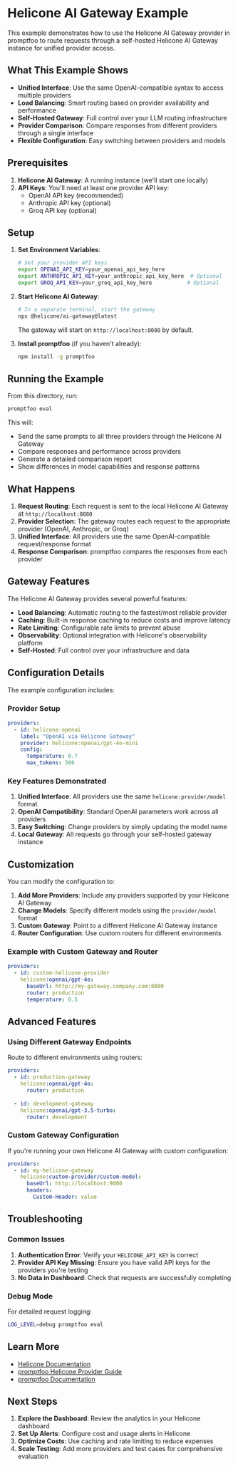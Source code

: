 # Helicone AI Gateway Example

This example demonstrates how to use the Helicone AI Gateway provider in promptfoo to route requests through a self-hosted Helicone AI Gateway instance for unified provider access.

## What This Example Shows

- **Unified Interface**: Use the same OpenAI-compatible syntax to access multiple providers
- **Load Balancing**: Smart routing based on provider availability and performance
- **Self-Hosted Gateway**: Full control over your LLM routing infrastructure
- **Provider Comparison**: Compare responses from different providers through a single interface
- **Flexible Configuration**: Easy switching between providers and models

## Prerequisites

1. **Helicone AI Gateway**: A running instance (we'll start one locally)
2. **API Keys**: You'll need at least one provider API key:
   - OpenAI API key (recommended)
   - Anthropic API key (optional)
   - Groq API key (optional)

## Setup

1. **Set Environment Variables**:
   ```bash
   # Set your provider API keys
   export OPENAI_API_KEY=your_openai_api_key_here
   export ANTHROPIC_API_KEY=your_anthropic_api_key_here  # Optional
   export GROQ_API_KEY=your_groq_api_key_here           # Optional
   ```

2. **Start Helicone AI Gateway**:
   ```bash
   # In a separate terminal, start the gateway
   npx @helicone/ai-gateway@latest
   ```
   
   The gateway will start on `http://localhost:8080` by default.

3. **Install promptfoo** (if you haven't already):
   ```bash
   npm install -g promptfoo
   ```

## Running the Example

From this directory, run:

```bash
promptfoo eval
```

This will:
- Send the same prompts to all three providers through the Helicone AI Gateway
- Compare responses and performance across providers
- Generate a detailed comparison report
- Show differences in model capabilities and response patterns

## What Happens

1. **Request Routing**: Each request is sent to the local Helicone AI Gateway at `http://localhost:8080`
2. **Provider Selection**: The gateway routes each request to the appropriate provider (OpenAI, Anthropic, or Groq)
3. **Unified Interface**: All providers use the same OpenAI-compatible request/response format
4. **Response Comparison**: promptfoo compares the responses from each provider

## Gateway Features

The Helicone AI Gateway provides several powerful features:

- **Load Balancing**: Automatic routing to the fastest/most reliable provider
- **Caching**: Built-in response caching to reduce costs and improve latency
- **Rate Limiting**: Configurable rate limits to prevent abuse
- **Observability**: Optional integration with Helicone's observability platform
- **Self-Hosted**: Full control over your infrastructure and data

## Configuration Details

The example configuration includes:

### Provider Setup
```yaml
providers:
  - id: helicone-openai
    label: "OpenAI via Helicone Gateway"
    provider: helicone:openai/gpt-4o-mini
    config:
      temperature: 0.7
      max_tokens: 500
```

### Key Features Demonstrated

1. **Unified Interface**: All providers use the same `helicone:provider/model` format
2. **OpenAI Compatibility**: Standard OpenAI parameters work across all providers
3. **Easy Switching**: Change providers by simply updating the model name
4. **Local Gateway**: All requests go through your self-hosted gateway instance

## Customization

You can modify the configuration to:

1. **Add More Providers**: Include any providers supported by your Helicone AI Gateway
2. **Change Models**: Specify different models using the `provider/model` format
3. **Custom Gateway**: Point to a different Helicone AI Gateway instance
4. **Router Configuration**: Use custom routers for different environments

### Example with Custom Gateway and Router

```yaml
providers:
  - id: custom-helicone-provider
    helicone:openai/gpt-4o:
      baseUrl: http://my-gateway.company.com:8080
      router: production
      temperature: 0.5
```

## Advanced Features

### Using Different Gateway Endpoints

Route to different environments using routers:

```yaml
providers:
  - id: production-gateway
    helicone:openai/gpt-4o:
      router: production
      
  - id: development-gateway
    helicone:openai/gpt-3.5-turbo:
      router: development
```

### Custom Gateway Configuration

If you're running your own Helicone AI Gateway with custom configuration:

```yaml
providers:
  - id: my-helicone-gateway
    helicone:custom-provider/custom-model:
      baseUrl: http://localhost:9000
      headers:
        Custom-Header: value
```

## Troubleshooting

### Common Issues

1. **Authentication Error**: Verify your `HELICONE_API_KEY` is correct
2. **Provider API Key Missing**: Ensure you have valid API keys for the providers you're testing
3. **No Data in Dashboard**: Check that requests are successfully completing

### Debug Mode

For detailed request logging:

```bash
LOG_LEVEL=debug promptfoo eval
```

## Learn More

- [Helicone Documentation](https://docs.helicone.ai/)
- [promptfoo Helicone Provider Guide](/docs/providers/helicone/)
- [promptfoo Documentation](https://promptfoo.dev/docs/)

## Next Steps

1. **Explore the Dashboard**: Review the analytics in your Helicone dashboard
2. **Set Up Alerts**: Configure cost and usage alerts in Helicone
3. **Optimize Costs**: Use caching and rate limiting to reduce expenses
4. **Scale Testing**: Add more providers and test cases for comprehensive evaluation 